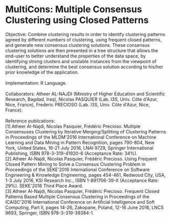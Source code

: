 # MultiCons: Multiple Consensus Clustering using Closed Patterns
Objective: Combine clustering results in order to identify clustering patterns agreed by different numbers of clustering, using frequent closed patterns, and generate new consensus clustering solutions. These consensus clustering solutions are then presented in a tree structure that allows the end-user to better understand the properties of the data space, by identifying strong clusters and unstable instances from the viewpoint of clustering, and determine the best consensus solution according to his/her prior knowledge of the application. \
\
Implementation: R Language. \
\
Collaborators: Atheer AL-NAJDI (Ministry of Higher Education and Scientific Research, Bagdad, Iraq), Nicolas PASQUIER (Lab. I3S, Univ. Côte d'Azur, Nice, France), Frederic PRECIOSO (Lab. I3S, Univ. Côte d'Azur, Nice, France). \
\
Reference publications: \
[1] Atheer Al-Najdi, Nicolas Pasquier, Frédéric Precioso. Multiple Consensuses Clustering by Iterative Merging/Splitting of Clustering Patterns in Proceedings of the MLDM'2016 International Conference on Machine Learning and Data Mining in Pattern Recognition, pages 790-804, New York, United States, 16-21 July 2016, LNAI 9729, Springer International Publishing, ISBN 978-3-319-41920-6 (Acceptance Rate: 34%). \
[2] Atheer Al-Najdi, Nicolas Pasquier, Frédéric Precioso. Using Frequent Closed Pattern Mining to Solve a Consensus Clustering Problem in Proceedings of the SEKE'2016 International Conference on Software Engineering & Knowledge Engineering, pages 454-461, Redwood City, USA, 1-3 July 2016, KSI Research Inc., ISBN 1-891706-39-X (Acceptance Rate: 29%). SEKE'2016 Third Place Award. \
[3] Atheer Al-Najdi, Nicolas Pasquier, Frédéric Precioso. Frequent Closed Patterns Based Multiple Consensus Clustering in Proceedings of the ICAISC'2016 International Conference on Artificial Intelligence and Soft Computing, Part II, pages 14-26, Zakopane, Poland, 12-16 June 2016, LNCS 9693, Springer, ISBN 978-3-319-39384-1. 
